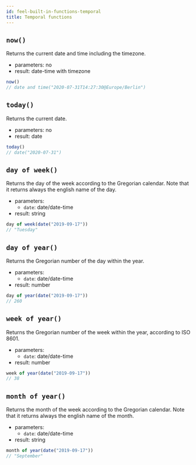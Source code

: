 ```yaml
---
id: feel-built-in-functions-temporal
title: Temporal functions
---
```


## `now()`

Returns the current date and time including the timezone.

* parameters: no
* result: date-time with timezone

```js
now()
// date and time("2020-07-31T14:27:30@Europe/Berlin")
```

## `today()`

Returns the current date.

* parameters: no
* result: date

```js
today()
// date("2020-07-31")
```

## `day of week()`

Returns the day of the week according to the Gregorian calendar. Note that it returns always the english name of the day.

* parameters: 
  * `date`: date/date-time
* result: string

```js
day of week(date("2019-09-17"))
// "Tuesday"
```

## `day of year()`

Returns the Gregorian number of the day within the year.

* parameters: 
  * `date`: date/date-time
* result: number

```js
day of year(date("2019-09-17"))
// 260
```

## `week of year()`

Returns the Gregorian number of the week within the year, according to ISO 8601.

* parameters: 
  * `date`: date/date-time
* result: number

```js
week of year(date("2019-09-17"))
// 38
```

## `month of year()`

Returns the month of the week according to the Gregorian calendar. Note that it returns always the english name of the month.

* parameters: 
  * `date`: date/date-time
* result: string

```js
month of year(date("2019-09-17"))
// "September"
```

